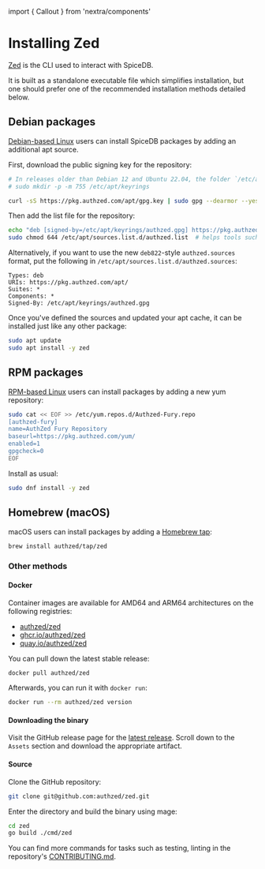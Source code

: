import { Callout } from 'nextra/components'

# Installing Zed

[Zed](https://github.com/authzed/zed) is the CLI used to interact with SpiceDB.

It is built as a standalone executable file which simplifies installation, but one should prefer one of the recommended installation methods detailed below.

## Debian packages

[Debian-based Linux] users can install SpiceDB packages by adding an additional apt source.

First, download the public signing key for the repository:

```sh
# In releases older than Debian 12 and Ubuntu 22.04, the folder `/etc/apt/keyrings` does not exist by default, and it should be created before the curl command.
# sudo mkdir -p -m 755 /etc/apt/keyrings

curl -sS https://pkg.authzed.com/apt/gpg.key | sudo gpg --dearmor --yes -o /etc/apt/keyrings/authzed.gpg
```

Then add the list file for the repository:

```sh
echo "deb [signed-by=/etc/apt/keyrings/authzed.gpg] https://pkg.authzed.com/apt/ * *"  | sudo tee /etc/apt/sources.list.d/authzed.list
sudo chmod 644 /etc/apt/sources.list.d/authzed.list  # helps tools such as command-not-found to work correctly
```

Alternatively, if you want to use the new `deb822`-style `authzed.sources` format, put the following in `/etc/apt/sources.list.d/authzed.sources`:

```
Types: deb
URIs: https://pkg.authzed.com/apt/
Suites: *
Components: *
Signed-By: /etc/apt/keyrings/authzed.gpg
```

Once you've defined the sources and updated your apt cache, it can be installed just like any other package:

```sh
sudo apt update
sudo apt install -y zed
```

[Debian-based Linux]: https://en.wikipedia.org/wiki/List_of_Linux_distributions#Debian-based

## RPM packages

[RPM-based Linux] users can install packages by adding a new yum repository:

```sh
sudo cat << EOF >> /etc/yum.repos.d/Authzed-Fury.repo
[authzed-fury]
name=AuthZed Fury Repository
baseurl=https://pkg.authzed.com/yum/
enabled=1
gpgcheck=0
EOF
```

Install as usual:

```sh
sudo dnf install -y zed
```

[RPM-based Linux]: https://en.wikipedia.org/wiki/List_of_Linux_distributions#RPM-based

## Homebrew (macOS)

macOS users can install packages by adding a [Homebrew tap]:

```sh
brew install authzed/tap/zed
```

[Homebrew tap]: https://docs.brew.sh/Taps

### Other methods

#### Docker

Container images are available for AMD64 and ARM64 architectures on the following registries:

- [authzed/zed](https://hub.docker.com/r/authzed/zed)
- [ghcr.io/authzed/zed](https://github.com/authzed/zed/pkgs/container/zed)
- [quay.io/authzed/zed](https://quay.io/authzed/zed)

You can pull down the latest stable release:

```sh
docker pull authzed/zed
```

Afterwards, you can run it with `docker run`:

```sh
docker run --rm authzed/zed version
```

#### Downloading the binary

Visit the GitHub release page for the [latest release](https://github.com/authzed/zed/releases/latest).
Scroll down to the `Assets` section and download the appropriate artifact.

#### Source

Clone the GitHub repository:

```sh
git clone git@github.com:authzed/zed.git
```

Enter the directory and build the binary using mage:

```sh
cd zed
go build ./cmd/zed
```

You can find more commands for tasks such as testing, linting in the repository's [CONTRIBUTING.md].

[CONTRIBUTING.md]: https://github.com/authzed/zed/blob/main/CONTRIBUTING.md

